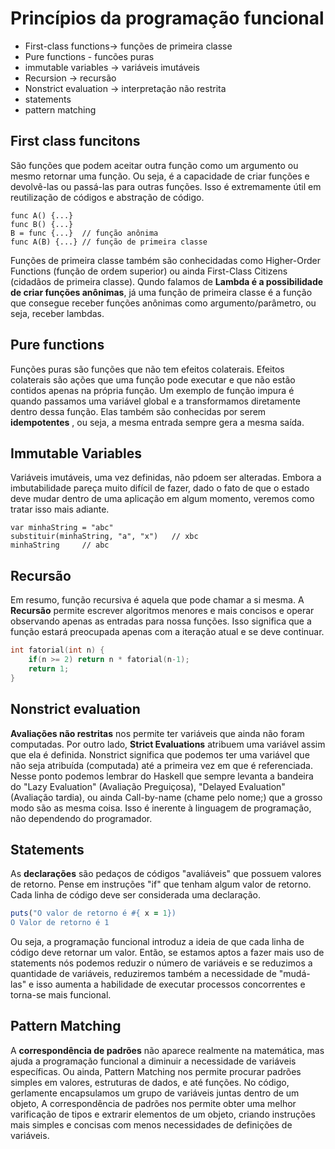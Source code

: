 # Princípios da programação funcional

- First-class functions-> funções de primeira classe
- Pure functions - funcões puras
- immutable variables   -> variáveis imutáveis
- Recursion -> recursão
- Nonstrict evaluation  -> interpretação não restrita
- statements
- pattern matching

## First class funcitons

São funções que podem aceitar outra função como um argumento ou mesmo retornar uma função. Ou seja, é a capacidade de criar funções e devolvê-las ou passá-las para outras funções. Isso é extremamente útil em reutilização de códigos e abstração de código.

```
func A() {...} 
func B() {...}
B = func {...}  // função anônima
func A(B) {...} // função de primeira classe
```
Funções de primeira classe também são conhecidadas como Higher-Order Functions (função de ordem superior) ou ainda First-Class Citizens (cidadãos de primeira classe).
Qundo falamos de __Lambda é a possibilidade de criar funções anônimas__, já uma função de primeira classe é a função que consegue receber funções anônimas como argumento/parâmetro, ou seja, receber lambdas.


## Pure functions
Funções puras são funções que não tem efeitos colaterais. Efeitos colaterais são ações que uma função pode executar e que não estão contidos apenas na própria função. Um exemplo de função impura é quando passamos uma variável global e a transformamos diretamente dentro dessa função. Elas também são conhecidas por serem __idempotentes__ , ou seja, a mesma entrada sempre gera a mesma saída.

## Immutable Variables
Variáveis imutáveis, uma vez definidas, não pdoem ser alteradas. Embora a imbutabilidade pareça muito difícil de fazer, dado o fato de que o estado deve mudar dentro de uma aplicação em algum momento, veremos como tratar isso mais adiante.
```
var minhaString = "abc"
substituir(minhaString, "a", "x")   // xbc
minhaString     // abc
```

## Recursão
Em resumo, função recursiva é aquela que pode chamar a si mesma. A __Recursão__ permite escrever algoritmos menores e mais concisos e operar observando apenas as entradas para nossa funções. Isso significa que a função estará preocupada apenas com a iteração atual e se deve continuar.
```c
int fatorial(int n) {
    if(n >= 2) return n * fatorial(n-1);
    return 1;
}
```

## Nonstrict evaluation
__Avaliações não restritas__ nos permite ter variáveis que ainda não foram computadas. Por outro lado, __Strict Evaluations__ atribuem uma variável assim que ela é definida. Nonstrict significa que podemos ter uma variável que não seja atribuída (computada) até a primeira vez em que é referenciada.
Nesse ponto podemos lembrar do Haskell que sempre levanta a bandeira do "Lazy Evaluation" (Avaliação Preguiçosa), "Delayed Evaluation" (Avaliação tardia), ou ainda Call-by-name (chame pelo nome;) que a  grosso modo são as mesma coisa. Isso é inerente à linguagem de programação, não dependendo do programador.

## Statements
As __declarações__ são pedaços de códigos "avaliáveis" que possuem valores de retorno. Pense em instruções "if" que tenham algum valor de retorno. Cada linha de código deve ser considerada uma declaração.
```ruby
puts("O valor de retorno é #{ x = 1})
O Valor de retorno é 1
```
Ou seja, a programação funcional introduz a ideia de que cada linha de código deve retornar um valor. Então, se estamos aptos a fazer mais uso de statements nós podemos reduzir o número de variáveis e se reduzimos a quantidade de variáveis, reduziremos também a necessidade de "mudá-las" e isso aumenta a habilidade de executar processos concorrentes e torna-se mais funcional.

## Pattern Matching
A __correspondência de padrões__ não aparece realmente na matemática, mas ajuda a programação funcional a diminuir a necessidade de variáveis específicas. Ou ainda, Pattern Matching nos permite procurar padrões simples em valores, estruturas de dados, e até funções.
No código, gerlamente encapsulamos um grupo de variáveis juntas dentro de um objeto, A correspondência de padrões nos permite obter uma melhor varificação de tipos e extrarir elementos de um objeto, criando instruções mais simples e concisas com menos necessidades de definições de variáveis.